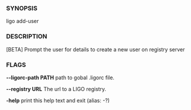 
### SYNOPSIS
ligo add-user

### DESCRIPTION
[BETA] Prompt the user for details to create a new user on registry server

### FLAGS
**--ligorc-path PATH**
path to gobal .ligorc file.

**--registry URL**
The url to a LIGO registry.

**-help**
print this help text and exit (alias: -?)


